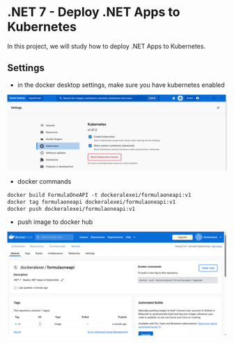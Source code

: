 # .NET 7 - Deploy .NET Apps to Kubernetes

In this project, we will study how to deploy .NET Apps to Kubernetes.


## Settings

- in the docker desktop settings, make sure you have kubernetes enabled
<img src="/pictures/settings.png" title="docker desktop settings"  width="900">


- docker commands
```
docker build FormulaOneAPI -t dockeralexei/formulaoneapi:v1
docker tag formulaoneapi dockeralexei/formulaoneapi:v1
docker push dockeralexei/formulaoneapi:v1
```

- push image to docker hub
<img src="/pictures/dockerhub.png" title="push image to docker hub"  width="900">


